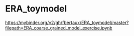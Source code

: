 # ERA_toymodel


https://mybinder.org/v2/gh/fbertaux/ERA_toymodel/master?filepath=ERA_coarse_grained_model_exercise.ipynb
